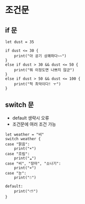 # 조건문

## if 문
~~~
let dust = 35

if dust <= 30 {
    print("아 공기 상쾌하다~~")
}
else if dust > 30 && dust <= 50 {
    print("뭐 이정도면 나쁘지 않군")
}
else if dust > 50 && dust <= 100 {
    print("헉 최악이다! ㅜ")
}
~~~

## switch 문

* default 생략시 오류
* 조건문에 여러 조건 가능

~~~
let weather = "비"
switch weather {
case "맑음":
    print("☀️")
case "흐림":
    print("☁️")
case "비", "장마", "소나기":
    print("☔️")
case "눈":
    print("☃️")
    
default:
    print("⛅️")
}
~~~
